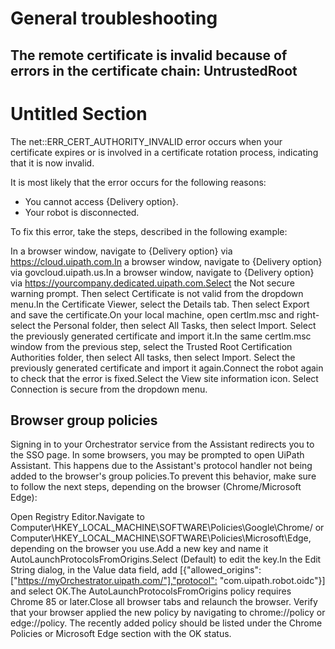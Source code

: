 ﻿# General troubleshooting


## The remote certificate is invalid because of errors in the certificate chain: UntrustedRoot

# Untitled Section

The net::ERR_CERT_AUTHORITY_INVALID error occurs when your certificate expires or is involved in a certificate rotation process, indicating that it is now invalid.

It is most likely that the error occurs for the following reasons:

* You cannot access {Delivery option}.
* Your robot is disconnected.



To fix this error, take the steps, described in the following example:

In a browser window, navigate to {Delivery option} via https://cloud.uipath.com.In a browser window, navigate to {Delivery option} via govcloud.uipath.us.In a browser window, navigate to {Delivery option} via https://yourcompany.dedicated.uipath.com.Select the Not secure warning prompt. Then select Certificate is not valid from the dropdown menu.In the Certificate Viewer, select the Details tab. Then select Export and save the certificate.On your local machine, open certlm.msc and right-select the Personal folder, then select All Tasks, then select Import. Select the previously generated certificate and import it.In the same certlm.msc window from the previous step, select the Trusted Root Certification Authorities folder, then select All tasks, then select Import. Select the previously generated certificate and import it again.Connect the robot again to check that the error is fixed.Select the View site information icon. Select Connection is secure from the dropdown menu.


## Browser group policies

Signing in to your Orchestrator service from the Assistant redirects you to the SSO page. In some browsers, you may be prompted to open UiPath Assistant. This happens due to the Assistant's protocol handler not being added to the browser's group policies.To prevent this behavior, make sure to follow the next steps, depending on the browser (Chrome/Microsoft Edge):

Open Registry Editor.Navigate to Computer\HKEY_LOCAL_MACHINE\SOFTWARE\Policies\Google\Chrome/ or Computer\HKEY_LOCAL_MACHINE\SOFTWARE\Policies\Microsoft\Edge, depending on the browser you use.Add a new key and name it AutoLaunchProtocolsFromOrigins.Select (Default) to edit the key.In the Edit String dialog, in the Value data field, add [{"allowed_origins": ["<https://myOrchestrator.uipath.com/"],"protocol":> "com.uipath.robot.oidc"}] and select OK.The AutoLaunchProtocolsFromOrigins policy requires Chrome 85 or later.Close all browser tabs and relaunch the browser. Verify that your browser applied the new policy by navigating to chrome://policy or edge://policy. The recently added policy should be listed under the Chrome Policies or Microsoft Edge section with the OK status.

